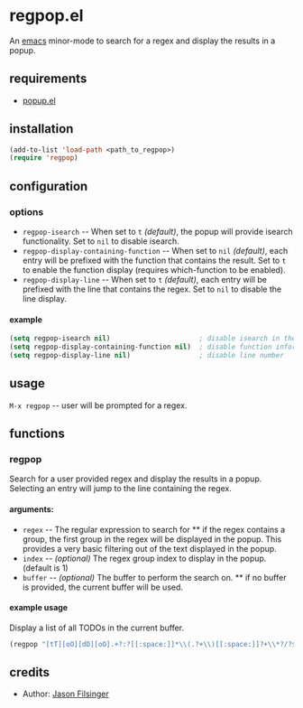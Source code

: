 # regpop.el
An [emacs](http://www.gnu.org/software/emacs/) minor-mode to search for a regex and display the results in a popup.

## requirements
- [popup.el](https://github.com/m2ym/popup-el)

## installation
```lisp
(add-to-list 'load-path <path_to_regpop>)
(require 'regpop)
```

## configuration
### options
* `regpop-isearch` -- When set to `t` _(default)_, the popup will provide isearch functionality.  Set to `nil` to disable isearch.
* `regpop-display-containing-function` -- When set to `nil` _(default)_, each entry will be prefixed with the function that contains the result.  Set to `t` to enable the function display (requires which-function to be enabled).
* `regpop-display-line` -- When set to `t` _(default)_, each entry will be prefixed with the line that contains the regex.  Set to `nil` to disable the line display.

#### example
```lisp
(setq regpop-isearch nil)                      ; disable isearch in the popup
(setq regpop-display-containing-function nil)  ; disable function information
(setq regpop-display-line nil)                 ; disable line number
```

## usage
`M-x regpop` -- user will be prompted for a regex.

## functions
### regpop
Search for a user provided regex and display the results in a popup.  Selecting an entry will jump to the line containing the regex.

#### arguments:
* `regex` -- The regular expression to search for
** if the regex contains a group, the first group in the regex will be displayed in the popup.  This provides a very basic filtering out of the text displayed in the popup.
* `index` -- *(optional)* The regex group index to display in the popup. (default is 1)
* `buffer` -- *(optional)* The buffer to perform the search on.
** if no buffer is provided, the current buffer will be used.

#### example usage
Display a list of all TODOs in the current buffer.
```lisp
(regpop "[tT][oO][dD][oO].+?:?[[:space:]]*\\(.?+\\)[[:space:]]?+\\*?/?$")
```

## credits
* Author: [Jason Filsinger](http://filsinger.me)
